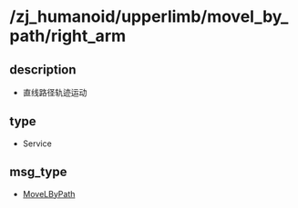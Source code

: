 # /zj_humanoid/upperlimb/movel_by_path/right_arm

## description
- 直线路径轨迹运动

## type
- Service

## msg_type
- [MoveLByPath](../../../../zj_humanoid_types.md#MoveLByPath)

